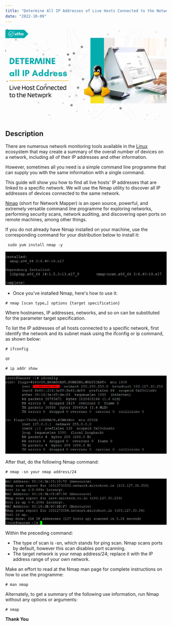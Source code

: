 ```yaml
---
title: "Determine All IP Addresses of Live Hosts Connected to the Network in Linux"
date: "2022-10-09"
---
```


![Determine All IP Addresses of Live Hosts Connected to the Network in Linux](images/Determine-All-IP-Addresses-of-Live-Hosts-Connected-to-the-Network-in-Linux_utho.jpg)

## **Description**

There are numerous network monitoring tools available in the [Linux](https://utho.com/docs/tutorial/category/linux-tutorial/) ecosystem that may create a summary of the overall number of devices on a network, including all of their IP addresses and other information.

However, sometimes all you need is a simple command line programme that can supply you with the same information with a single command.

This guide will show you how to find all live hosts' IP addresses that are linked to a specific network. We will use the Nmap utility to discover all IP addresses of devices connected to the same network.

[Nmap](https://nmap.org/) (short for Network Mapper) is an open source, powerful, and extremely versatile command line programme for exploring networks, performing security scans, network auditing, and discovering open ports on remote machines, among other things.

If you do not already have Nmap installed on your machine, use the corresponding command for your distribution below to install it:

```
 sudo yum install nmap -y 
```

![Determine All IP Addresses of Live Hosts Connected to the Network in Linux](images/image-316.png)

- Once you've installed Nmap, here's how to use it:

```
# nmap [scan type…] options {target specification} 
```

Where hostnames, IP addresses, networks, and so on can be substituted for the parameter target specification.

To list the IP addresses of all hosts connected to a specific network, first identify the network and its subnet mask using the ifconfig or ip command, as shown below:

```
# ifconfig 
```

or

```
# ip addr show 
```

![Determine All IP Addresses of Live Hosts Connected to the Network in Linux](images/image-317.png)

After that, do the following Nmap command:

```
# nmap -sn your nmap address/24
```

![Determine All IP Addresses of Live Hosts Connected to the Network in Linux](images/image-318.png)

Within the preceding command:

- The type of scan is \-sn, which stands for ping scan. Nmap scans ports by default, however this scan disables port scanning.
- The target network is your nmap address/24; replace it with the IP address range of your own network.

Make an effort to read at the Nmap man page for complete instructions on how to use the programme:

```
# man nmap 
```

Alternately, to get a summary of the following use information, run Nmap without any options or arguments:

```
# nmap 
```

**Thank You**
